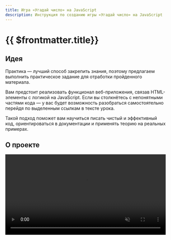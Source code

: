 ```yaml
---
title: Игра «Угадай число» на JavaScript
description: Инструкция по созданию игры «Угадай число» на JavaScript
---
```


# {{ $frontmatter.title}}

## Идея

Практика — лучший способ закрепить знания, поэтому предлагаем выполнить практическое задание для отработки пройденного материала.

Вам предстоит реализовать функционал веб-приложения, связав HTML-элементы с логикой на JavaScript. Если вы столкнётесь с непонятными частями кода — у вас будет возможность разобраться самостоятельно перейдя по выделенным ссылкам в тексте урока.

Такой подход поможет вам научиться писать чистый и эффективный код, ориентироваться в документации и применять теорию на реальных примерах.

## О проекте

<video playsinline autoplay muted loop width="100%" src="/assets/js/practice/guess-number.mp4" type="video/mp4" />

Вы создадите интерактивную игру в браузере, где пользователь должен угадать случайное число от 1 до 100 за ограниченное количество попыток.

## Необходимые знания

- Работа с переменными
- Условия
- Цикл while
- Приведение типов
- Строковые методы
- Функции prompt() и alert()
- Генерация случайных чисел (Math.random(), Math.floor())

> Ссылки на необходимые знания можно найти в разделе «Документация» внизу страницы.

## Структура

- index.html
- script.js

## Вёрстка

Создайте HTML-файл у себя на компьютере и скопируйте вёрстку проекта:

```html [index.html]
<!DOCTYPE html>
<html lang="ru">
  <!DOCTYPE html>
  <html lang="ru">
    <head>
      <meta charset="UTF-8" />
      <meta name="viewport" content="width=device-width, initial-scale=1.0" />
      <title>Игра «Угадай число»</title>
    </head>

    <body
      style="display: flex; flex-direction: column; justify-content: center; align-items: center; height: 100vh; font-family: Arial, Helvetica, sans-serif; background-color: cornsilk;"
    >
      <h1>Игра «Угадай число»</h1>
      <p>Обновите страницу, чтобы начать заново</p>
      <script src="script.js"></script>
    </body>
  </html>
</html>
```

## Инструкция

### Шаг 1: Загадайте случайное число от 1 до 100

Сначала нужно выбрать случайное число от 1 до 100. Это число будет загадано компьютером, и игрок должен его угадать.

Для этого используйте комбинацию функций [Math.random()](#документация) и [Math.floor()](#документация).

- `Math.random()` создаёт случайное число от 0 до 1.
- Умножая его на 100, мы получаем диапазон от 0 до 99.
- Добавляя 1, мы получаем диапазон от 1 до 100.
- `Math.floor()` округляет число вниз до целого.

[Создайте переменную](#документация) `secretNumber` и присвойте ей это значение.

<details>
<summary>Показать код</summary>

```javascript
let secretNumber = Math.floor(Math.random() * 100) + 1;
```

</details>

### Шаг 2: Установите максимальное количество попыток

Чтобы сделать игру интереснее, добавьте ограничение на количество попыток. Например, 10.

Так как это число не меняется, лучше использовать `const`.

<details>
<summary>Показать код</summary>

```javascript
const maxAttempts = 10;
```

</details>

### Шаг 3: Подготовьте переменные для хранения данных

Создайте несколько переменных, которые помогут вам управлять игрой:

- `attempts` — счётчик попыток. Начинается с 0.
- `guessedCorrectly` — [флаг](#документация), показывающий, угадал ли пользователь. По умолчанию `false`.
- `guessesHistory` — строка, которая будет содержать список всех введённых чисел.

Эти переменные нужны, чтобы отслеживать состояние игры и давать пользователю обратную связь.

<details>
<summary>Показать код</summary>

```javascript
let attempts = 0;
let guessedCorrectly = false;
let guessesHistory = "";
```

</details>

### Шаг 4: Создайте основной игровой цикл

Теперь вы напишете цикл, в котором будут происходить все действия игры.

Используйте цикл [while](#документация). Он будет работать, пока количество попыток меньше максимального.

Внутри цикла:

1. Запрашивайте число через [prompt()]
   - Сообщение должно показывать:
     - Текст задачи
     - Оставшееся количество попыток
     - Историю введённых чисел
2. Проверяйте, нажата ли кнопка «Отмена»
   - Если да — выведите сообщение и прервите игру
3. Преобразуйте ввод в число
   - Используйте [Number(input)](#документация)
4. Проверяйте корректность ввода
   - Если введено не число или вне диапазона 1–100 — покажите ошибку
5. Проверяйте, не вводилось ли это число ранее
   - Используйте метод [includes()](#документация) для строки `guessesHistory`
6. Добавляйте число в историю
   - Если это не первое число, добавьте перед ним запятую и пробел
7. Увеличивайте счётчик попыток
   - После каждой успешной попытки увеличивайте `attempts` на 1
8. Сравнивайте число с загаданным
   - Если меньше — сообщите, что загаданное число больше
   - Если больше — сообщите, что загаданное число меньше
   - Если равно — пометьте, что пользователь угадал, и завершите цикл

<details>
<summary>Показать код</summary>

```javascript
while (attempts < maxAttempts) {
  let input = prompt(
    "Угадайте число от 1 до 100.\n" +
      "У вас осталось " +
      (maxAttempts - attempts) +
      " попыток.\n" +
      "Введённые числа: " +
      guessesHistory
  );

  if (input === null) {
    alert("Игра прервана пользователем.");
    break;
  }

  let guess = Number(input);

  if (isNaN(guess) || guess < 1 || guess > 100) {
    alert("Введите число от 1 до 100!");
    continue;
  }

  if (guessesHistory.includes(String(guess))) {
    alert("Вы уже вводили это число. Попробуйте другое.");
    continue;
  }

  guessesHistory += (guessesHistory ? ", " : "") + guess;
  attempts++;

  if (guess < secretNumber) {
    alert("Загаданное число больше!");
  } else if (guess > secretNumber) {
    alert("Загаданное число меньше!");
  } else {
    guessedCorrectly = true;
    break;
  }
}
```

</details>

### Шаг 5: Выведите результат игры

После окончания цикла проверьте, угадал ли пользователь число.

Если `guessedCorrectly` равно `true`:

- Покажите поздравление с количеством попыток

Если нет:

- Сообщите, какое было число

<details>
<summary>Показать код</summary>

```javascript
if (guessedCorrectly) {
  alert(
    '🎉 Поздравляем! Вы угадали число "' +
      secretNumber +
      '" за ' +
      attempts +
      " попыток!"
  );
} else {
  alert("😢 Вы не угадали. Загаданным числом было: " + secretNumber);
}
```

</details>

## Результат

Когда вы выполните все шаги правильно, у вас будет работающая игра:

- Игрок видит историю своих вводов
- Получает подсказки после каждой попытки
- Не может ввести одно и то же число дважды
- В конце получает красивое сообщение о победе или проигрыше

<details>
<summary>Показать полный рабочий код</summary>

```javascript
// Загадываем случайное число от 1 до 100
let secretNumber = Math.floor(Math.random() * 100) + 1;

// Максимальное количество попыток
const maxAttempts = 10;

// Счётчик попыток
let attempts = 0;

// Переменная для угаданного числа
let guessedCorrectly = false;

// История введённых чисел (опционально)
let guessesHistory = "";

// Основной цикл игры
while (attempts < maxAttempts) {
  let input = prompt(
    "Угадайте число от 1 до 100.\n" +
      "У вас осталось " +
      (maxAttempts - attempts) +
      " попыток.\n" +
      "Введённые числа: " +
      guessesHistory
  );

  // Проверяем, не прервал ли пользователь игру
  if (input === null) {
    alert("Игра прервана пользователем.");
    break;
  }

  let guess = Number(input);

  // Проверяем корректность ввода
  if (isNaN(guess) || guess < 1 || guess > 100) {
    alert("Введите число от 1 до 100!");
    continue;
  }

  // Проверяем повторный ввод числа
  if (guessesHistory.includes(String(guess))) {
    alert("Вы уже вводили это число. Попробуйте другое.");
    continue;
  }

  guessesHistory += (guessesHistory ? ", " : "") + guess;
  attempts++;

  // Сравниваем с загаданным числом
  if (guess < secretNumber) {
    alert("Загаданное число больше!");
  } else if (guess > secretNumber) {
    alert("Загаданное число меньше!");
  } else {
    guessedCorrectly = true;
    break; // Выходим из цикла, если угадали
  }
}

// Вывод результата
if (guessedCorrectly) {
  alert(
    '🎉 Поздравляем! Вы угадали число "' +
      secretNumber +
      '" за ' +
      attempts +
      " попыток!"
  );
} else {
  alert("😢 Вы не угадали. Загаданным числом было: " + secretNumber);
}
```

</details>

## Документация

::: info Ссылки на руководства и онлайн-учебники

[Переменные](https://learn.javascript.ru/variables) `Javascript.ru`  

[while](https://doka.guide/js/while/) `Дока`  

[Условное ветвление: if, '?'](https://learn.javascript.ru/ifelse) `Javascript.ru`  

[Базовые операторы, математика](https://learn.javascript.ru/operators) `Javascript.ru`  

[Math.random()](https://doka.guide/js/math-random/) `Дока`  

[Метод Math.floor](https://code.mu/ru/javascript/manual/math/Math.floor/) `Трепачёв Дмитрий`  

[Работа с флагами в JavaScript](https://code.mu/ru/javascript/book/prime/loops/flags/) `Трепачёв Дмитрий`  

[prompt()](https://doka.guide/js/prompt/) `Дока`  

[alert()](https://doka.guide/js/alert/) `Дока`  

[Преобразование типов](https://learn.javascript.ru/type-conversions) `Javascript.ru`  

[.includes()](https://doka.guide/js/includes/) `Дока`  

[isNaN](https://developer.mozilla.org/ru/docs/Web/JavaScript/Reference/Global_Objects/isNaN) `MDN`  

:::

